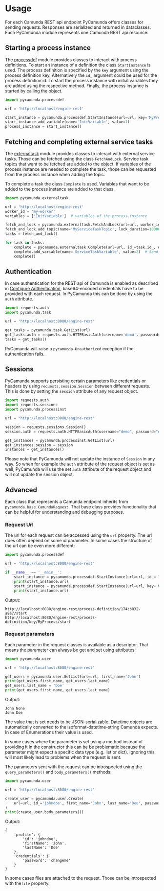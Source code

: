 # Usage

For each Camunda REST api endpoint PyCamunda offers classes for sending requests. Responses are 
serialized and returned in dataclasses. Each PyCamunda module represents one Camunda REST api 
resource. 

## Starting a process instance

The [processdef](processdef) module provides classes to interact with process definitions. To start 
an instance of a definition the class `StartInstance` is used. The process definition is specified 
by the `key` argument using the process definition key. Alternatively the `id_` argument could be 
used for the process definition id. To start the process instance with initial variables they are 
added using the respective method. Finally, the process instance is started by calling the object. 

```python
import pycamunda.processdef

url = 'http://localhost/engine-rest'

start_instance = pycamunda.processdef.StartInstance(url=url, key='MyProcessDefinition')
start_instance.add_variable(name='InitVariable', value=1)
process_instance = start_instance()
```


## Fetching and completing external service tasks

The [externaltask](externaltask) module provides classes to interact with external service tasks. 
Those can be fetched using the class `FetchAndLock`. Service task topics that want to be fetched are
 added to the object. If variables of the process instance are needed to complete the task, those 
 can be requested from the process instance when adding the topic.

To complete a task the class `Complete` is used. Variables that want to be added to the process 
instance are added to that class.

```python
import pycamunda.externaltask

url = 'http://localhost/engine-rest'
worker_id = 'my-worker'
variables = ['InitVariable']  # variables of the process instance

fetch_and_lock = pycamunda.externaltask.FetchAndLock(url=url, worker_id=worker_id, max_tasks=10)
fetch_and_lock.add_topic(name='MyServiceTaskTopic', lock_duration=10000, variables=variables)
tasks = fetch_and_lock()

for task in tasks:
    complete = pycamunda.externaltask.Complete(url=url, id_=task.id_, worker_id=worker_id)
    complete.add_variable(name='ServiceTaskVariable', value=2)  # Send this variable to the instance
    complete()
```

## Authentication

In case authentication for the REST api of Camunda is enabled as described in
<a href="https://docs.camunda.org/manual/latest/reference/rest/overview/authentication/">Configure Authentication</a>,
base64-encoded credentials have to be provided with each request. In PyCamunda this can be done
by using the `auth` attribute.
```python
import requests.auth
import pycamunda.task

url = 'http://localhost:8080/engine-rest'

get_tasks = pycamunda.task.GetList(url)
get_tasks.auth = requests.auth.HTTPBasicAuth(username='demo', password='demo')
tasks = get_tasks()
```
PyCamunda will raise a `pycamunda.Unauthorized` exception if the authentication fails.

## Sessions

PyCamunda supports persisting certain parameters like credentials or headers by using 
`requests.session.Session` between different requests. This is done by setting the `session` 
attribute of any request object. 

```python
import requests.auth
import requests.sessions
import pycamunda.processinst

url = "http://localhost:8080/engine-rest"

session = requests.sessions.Session()
session.auth = requests.auth.HTTPBasicAuth(username="demo", password="demo")

get_instances = pycamunda.processinst.GetList(url)
get_instances.session = session
instances = get_instances()
```
Please note that PyCamunda will not update the instance of `Session` in any way. So when for example
the `auth` attribute of the request object is set as well, PyCamunda will use the set `auth` 
attribute of the request object and will not update the session object.

## Advanced
Each class that represents a Camunda endpoint inherits from `pycamunda.base.CamundaRequest`. That 
base class provides functionality that can be helpful for understanding and debugging purposes.

### Request Url
The url for each request can be accessed using the `url` property. The url does often depend on some
id parameter. In some cases the structure of the url can be even more different:

````python
import pycamunda.processdef

url = 'http://localhost:8080/engine-rest'

if __name__ == '__main__':
    start_instance = pycamunda.processdef.StartInstance(url=url, id_='174cb832-a8a7')
    print(start_instance.url)
    start_instance = pycamunda.processdef.StartInstance(url=url, key='MyProcess')
    print(start_instance.url)
````
Output:
```console
http://localhost:8080/engine-rest/process-definition/174cb832-a8a7/start
http://localhost:8080/engine-rest/process-definition/key/MyProcess/start
```

### Request parameters
Each parameter in the request classes is available as a descriptor. That means the parameter can 
always be get and set using attributes:

```python
import pycamunda.user

url = 'http://localhost:8080/engine-rest'

get_users = pycamunda.user.GetList(url=url, first_name='John')
print(get_users.first_name, get_users.last_name)
get_users.last_name = 'Doe'
print(get_users.first_name, get_users.last_name)
```
Output:
```console
John None
John Doe
```
The value that is set needs to be JSON-serializable. Datetime objects are automatically converted
to the isoformat-datetime-string Camunda expects. In case of Enumerations their value is used.

In some cases where the parameter is set using a method instead of providing it in the constructor 
this can be be problematic because the parameter might expect a specific data type (e.g. list or 
dict). Ignoring this will most likely lead to problems when the request is sent.

The parameters sent with the request can be introspected using the `query_parameters()` and
`body_parameters()` methods:
```python
import pycamunda.user

url = 'http://localhost:8080/engine-rest'

create_user = pycamunda.user.Create(
    url=url, id_='johndoe', first_name='John', last_name='Doe', password='changeme'
)
print(create_user.body_parameters())
```
Output:
```console
{
    'profile': {
        'id': 'johndoe', 
        'firstName': 'John', 
        'lastName': 'Doe'
    }, 
    'credentials': {
        'password': 'changeme'
    }
}
```
In some cases files are attached to the request. Those can be introspected with the`file` property.
